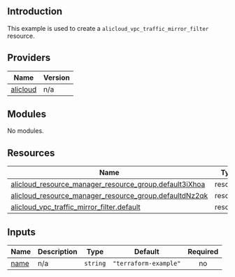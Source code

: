 <!-- BEGIN_TF_DOCS -->
## Introduction

This example is used to create a `alicloud_vpc_traffic_mirror_filter` resource.

## Providers

| Name | Version |
|------|---------|
| <a name="provider_alicloud"></a> [alicloud](#provider\_alicloud) | n/a |

## Modules

No modules.

## Resources

| Name | Type |
|------|------|
| [alicloud_resource_manager_resource_group.default3iXhoa](https://registry.terraform.io/providers/aliyun/alicloud/latest/docs/resources/resource_manager_resource_group) | resource |
| [alicloud_resource_manager_resource_group.defaultdNz2qk](https://registry.terraform.io/providers/aliyun/alicloud/latest/docs/resources/resource_manager_resource_group) | resource |
| [alicloud_vpc_traffic_mirror_filter.default](https://registry.terraform.io/providers/aliyun/alicloud/latest/docs/resources/vpc_traffic_mirror_filter) | resource |

## Inputs

| Name | Description | Type | Default | Required |
|------|-------------|------|---------|:--------:|
| <a name="input_name"></a> [name](#input\_name) | n/a | `string` | `"terraform-example"` | no |
<!-- END_TF_DOCS -->    